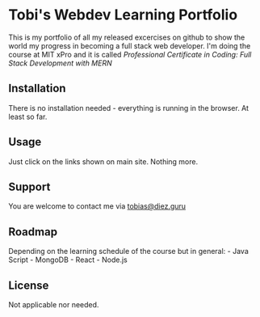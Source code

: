 # Tobi's Webdev Learning Portfolio

This is my portfolio of all my released excercises on github to show the world my progress
in becoming a full stack web developer. I'm doing the course at MIT xPro and it is called
*Professional Certificate in Coding: Full Stack Development with MERN* 
  


## Installation

There is no installation needed - everything is running in the browser. At least so far.
  


## Usage

Just click on the links shown on main site. Nothing more.



## Support

You are welcome to contact me via tobias@diez.guru



## Roadmap

Depending on the learning schedule of the course but in general:
    - Java Script
    - MongoDB
    - React
    - Node.js



## License

Not applicable nor needed.